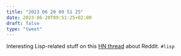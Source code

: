 ```yaml
---
title: "2023 06 20 09 51 25"
date: 2023-06-20T09:51:25+02:00
draft: false
type: "tweet"
---
```


Interesting Lisp-related stuff on this [HN thread](https://news.ycombinator.com/item?id=36367241) about Reddit. `#lisp`
